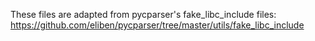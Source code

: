 These files are adapted from pycparser's fake_libc_include files:
    https://github.com/eliben/pycparser/tree/master/utils/fake_libc_include
    
